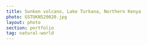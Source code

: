 ```yaml
---
title: Sunken volcano, Lake Turkana, Northern Kenya
photo: GSTUKN520020.jpg 
layout: photo 
section: portfolio
tag: natural-world 
--- 
```

